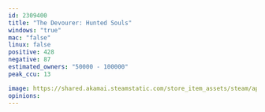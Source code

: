 ```yaml
---
id: 2309400
title: "The Devourer: Hunted Souls"
windows: "true"
mac: "false"
linux: false
positive: 428
negative: 87
estimated_owners: "50000 - 100000"
peak_ccu: 13

image: https://shared.akamai.steamstatic.com/store_item_assets/steam/apps/2309400/header.jpg?t=1700177057
opinions:
---
```


